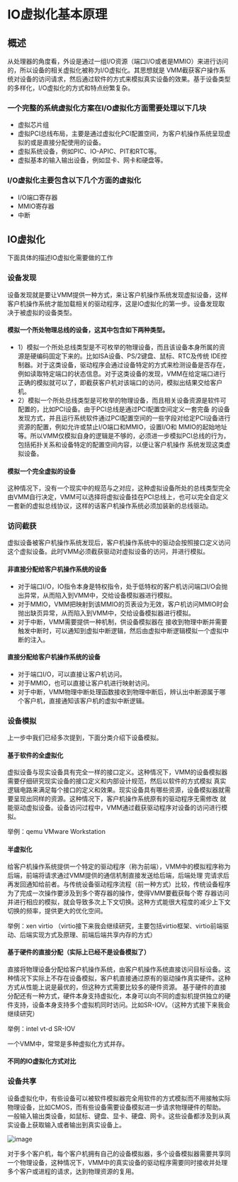 # IO虚拟化基本原理

## 概述
从处理器的角度看，外设是通过一组I/O资源（端口I/O或者是MMIO）来进行访问的，所以设备的相关虚拟化被称为I/O虚拟化。其思想就是 VMM截获客户操作系统对设备的访问请求，然后通过软件的方式来模拟真实设备的效果。基于设备类型的多样化，I/O虚拟化的方式和特点纷繁复杂。

### 一个完整的系统虚拟化方案在I/O虚拟化方面需要处理以下几块
* 虚拟芯片组
* 虚拟PCI总线布局，主要是通过虚拟化PCI配置空间，为客户机操作系统呈现虚拟的或是直接分配使用的设备。
* 虚拟系统设备，例如PIC、IO-APIC、PIT和RTC等。
* 虚拟基本的输入输出设备，例如显卡、网卡和硬盘等。

### I/O虚拟化主要包含以下几个方面的虚拟化
* I/O端口寄存器
* MMIO寄存器
* 中断

## IO虚拟化
下面具体的描述IO虚拟化需要做的工作

### 设备发现
设备发现就是要让VMM提供一种方式，来让客户机操作系统发现虚拟设备，这样客户机操作系统才能加载相关的驱动程序，这是IO虚拟化的第一步。设备发现取决于被虚拟的设备类型。

#### 模拟一个所处物理总线的设备，这其中包含如下两种类型。

* 1）模拟一个所处总线类型是不可枚举的物理设备，而且该设备本身所属的资源是硬编码固定下来的。比如ISA设备、PS/2键盘、鼠标、RTC及传统 IDE控制器。对于这类设备，驱动程序会通过设备特定的方式来检测设备是否存在，例如读取特定端口的状态信息。对于这类设备的发现，VMM在给定端口进行 正确的模拟就可以了，即截获客户机对该端口的访问，模拟出结果交给客户机。
* 2）模拟一个所处总线类型是可枚举的物理设备，而且相关设备资源是软件可配置的，比如PCI设备。由于PCI总线是通过PCI配置空间定义一套完备 的设备发现方式，并且运行系统软件通过PCI配置空间的一些字段对给定PCI设备进行资源的配置，例如允许或禁止I/O端口和MMIO，设置I/O和 MMIO的起始地址等。所以VMM仅模拟自身的逻辑是不够的，必须进一步模拟PCI总线的行为，包括拓扑关系和设备特定的配置空间内容，以便让客户机操作 系统发现这类虚拟设备。

#### 模拟一个完全虚拟的设备

这种情况下，没有一个现实中的规范与之对应，这种虚拟设备所处的总线类型完全由VMM自行决定，VMM可以选择将虚拟设备挂在PCI总线上，也可以完全自定义一套新的虚拟总线协议，这样的话客户机操作系统必须加装新的总线驱动。

### 访问截获
虚拟设备被客户机操作系统发现后，客户机操作系统中的驱动会按照接口定义访问这个虚拟设备。此时VMM必须截获驱动对虚拟设备的访问，并进行模拟。

#### 非直接分配给客户机操作系统的设备

* 对于端口I/O，IO指令本身是特权指令，处于低特权的客户机访问端口I/O会抛出异常，从而陷入到VMM中，交给设备模拟器进行模拟。
* 对于MMIO，VMM把映射到该MMIO的页表设为无效，客户机访问MMIO时会抛出缺页异常，从而陷入到VMM中，交给设备模拟器进行模拟。
* 对于中断，VMM需要提供一种机制，供设备模拟器在 接收到物理中断并需要触发中断时，可以通知到虚拟中断逻辑，然后由虚拟中断逻辑模拟一个虚拟中断的注入。

#### 直接分配给客户机操作系统的设备

* 对于端口I/O，可以直接让客户机访问。
* 对于MMIO，也可以直接让客户机进行映射访问。
* 对于中断，VMM物理中断处理函数接收到物理中断后，辨认出中断源属于哪个客户机，直接通知该客户机的虚拟中断逻辑。

### 设备模拟
上一步中我们已经多次提到，下面分类介绍下设备模拟。

#### 基于软件的全虚拟化

虚拟设备与现实设备具有完全一样的接口定义。这种情况下，VMM的设备模拟器需要仔细研究现实设备的接口定义和内部设计规范，然后以软件的方式模拟 真实逻辑电路来满足每个接口的定义和效果。现实设备具有哪些资源，设备模拟器就需要呈现出同样的资源。这种情况下，客户机操作系统原有的驱动程序无需修改 就能驱动虚拟设备。设备访问过程中，VMM通过截获驱动程序对设备的访问进行模拟。

举例：qemu    VMware Workstation

#### 半虚拟化

给客户机操作系统提供一个特定的驱动程序（称为前端），VMM中的模拟程序称为后端，前端将请求通过VMM提供的通信机制直接发送给后端，后端处理 完请求后再发回通知给前者。与传统设备驱动程序流程（前一种方式）比较，传统设备程序为了完成一次操作要涉及到多个寄存器的操作，使得VMM要截获每个寄 存器访问并进行相应的模拟，就会导致多次上下文切换。这种方式能很大程度的减少上下文切换的频率，提供更大的优化空间。

举例：xen   virtio （virtio接下来我会继续研究，主要包括virtio框架、virtio前端驱动、后端实现方式及原理、前端后端共享内存的方式）

#### 基于硬件的直接分配（实际上已经不是设备模拟了）

直接将物理设备分配给客户机操作系统，由客户机操作系统直接访问目标设备。这种情况下实际上不存在设备模拟，客户机直接通过原有的驱动操作真实硬件。这种方式从性能上说是最优的，但这种方式需要比较多的硬件资源。
基于硬件的直接分配还有一种方式，硬件本身支持虚拟化，本身可以向不同的虚拟机提供独立的硬件支持，设备本身支持多个虚拟机同时访问。比如SR-IOV。（这种方式接下来我会继续研究）

 举例：intel vt-d      SR-IOV

一个VMM中，常常是多种虚拟化方式并存。

#### 不同的IO虚拟化方式对比


### 设备共享

设备虚拟化中，有些设备可以被软件模拟器完全用软件的方式模拟而不用接触实际物理设备，比如CMOS，而有些设备需要设备模拟进一步请求物理硬件的帮助。一般输入输出类设备，如鼠标、键盘、显卡、硬盘、网卡。这些设备都涉及到从真实设备上获取输入或者输出到真实设备上。

![image](https://user-images.githubusercontent.com/87458342/134510691-f329d2e5-4aae-47a0-8339-23d65ecd82ae.png)

对于多个客户机，每个客户机拥有自己的设备模拟器，多个设备模拟器需要共享同一个物理设备，这种情况下，VMM中的真实设备的驱动程序需要同时接收并处理多个客户或进程的请求，达到物理资源的复用。
